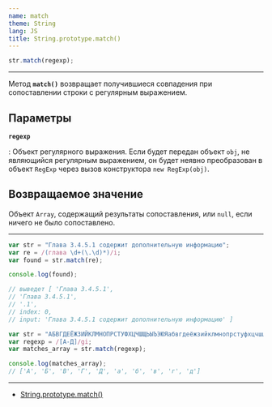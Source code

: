 ```yaml
---
name: match
theme: String
lang: JS
title: String.prototype.match()
---
```


```js
str.match(regexp);
```

---

Метод **`match()`** возвращает получившиеся совпадения при сопоставлении строки с регулярным выражением.

## Параметры

**`regexp`**

: Объект регулярного выражения. Если будет передан объект `obj`, не являющийся регулярным выражением, он будет неявно преобразован в объект `RegExp` через вызов конструктора `new RegExp(obj)`.

## Возвращаемое значение

Объект `Array`, содержащий результаты сопоставления, или `null`, если ничего не было сопоставлено.

---

```js
var str = "Глава 3.4.5.1 содержит дополнительную информацию";
var re = /(глава \d+(\.\d)*)/i;
var found = str.match(re);

console.log(found);

// выведет [ 'Глава 3.4.5.1',
// 'Глава 3.4.5.1',
// '.1',
// index: 0,
// input: 'Глава 3.4.5.1 содержит дополнительную информацию' ]

var str = "АБВГДЕЁЖЗИЙКЛМНОПРСТУФХЦЧШЩЬЫЪЭЮЯабвгдеёжзийклмнопрстуфхцчшщьыъэюя";
var regexp = /[А-Д]/gi;
var matches_array = str.match(regexp);

console.log(matches_array);
// ['А', 'Б', 'В', 'Г', 'Д', 'а', 'б', 'в', 'г', 'д']
```

---

- [String.prototype.match()](https://developer.mozilla.org/ru/docs/Web/JavaScript/Reference/Global_Objects/String/match)
